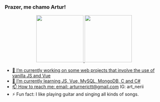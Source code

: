 ### Prazer, me chamo Artur!

<div align="center">
  <a href="https://github.com/Artur-Neri">
   <img height="150em" src="https://github-readme-stats.vercel.app/api/top-langs/?username=Artur-Neri&layout=compact&langs_count=7&theme=nightowl"/>
  <img height="150em" src="https://github-readme-stats.vercel.app/api?username=Artur-Neri&show_icons=true&theme=nightowl&include_all_commits=true&count_private=true"/>
  
</div>

- 🔭 I’m currently working on some web projects that involve the use of vanilla JS and Vue
- 🌱 I’m currently learning JS, Vue, MySQL, MongoDB, C and C#
- 📫 How to reach me: 
  email: arturnerictt@gmail.com
  IG: art_nerii
- ⚡ Fun fact: I like playing guitar and singing all kinds of songs.
